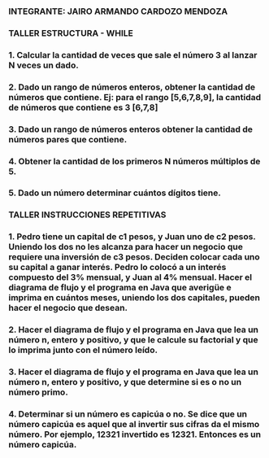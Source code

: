 ### INTEGRANTE: JAIRO ARMANDO CARDOZO MENDOZA

### TALLER ESTRUCTURA - WHILE

### 1. Calcular la cantidad de veces que sale el número 3 al lanzar N veces un dado.

### 2. Dado un rango de números enteros, obtener la cantidad de números que contiene. Ej: para el rango [5,6,7,8,9], la cantidad de números que contiene es 3 [6,7,8]

### 3. Dado un rango de números enteros obtener la cantidad de números pares que contiene.

### 4. Obtener la cantidad de los primeros N números múltiplos de 5.

### 5. Dado un número determinar cuántos dígitos tiene.

### TALLER INSTRUCCIONES REPETITIVAS

### 1. Pedro tiene un capital de c1 pesos, y Juan uno de c2 pesos. Uniendo los dos no les alcanza para hacer un negocio que requiere una inversión de c3 pesos. Deciden colocar cada uno su capital a ganar interés. Pedro lo colocó a un interés compuesto del 3% mensual, y Juan al 4% mensual. Hacer el diagrama de flujo y el programa en Java que averigüe e imprima en cuántos meses, uniendo los dos capitales, pueden hacer el negocio que desean.

### 2. Hacer el diagrama de flujo y el programa en Java que lea un número n, entero y positivo, y que le calcule su factorial y que lo imprima junto con el número leído.

### 3. Hacer el diagrama de flujo y el programa en Java que lea un número n, entero y positivo, y que determine si es o no un número primo.

### 4. Determinar si un número es capicúa o no. Se dice que un número capicúa es aquel que al invertir sus cifras da el mismo número. Por ejemplo, 12321 invertido es 12321. Entonces es un número capicúa.